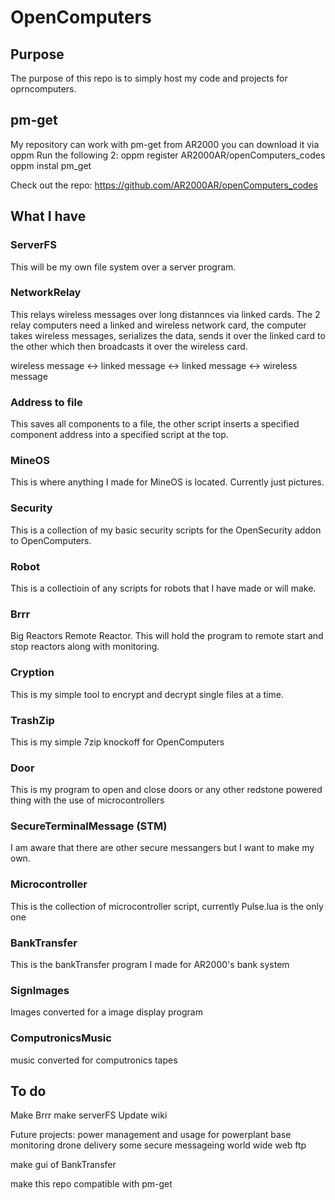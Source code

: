 # OpenComputers
## Purpose
The purpose of this repo is to simply host my code and projects for oprncomputers.

## pm-get
My repository can work with pm-get from AR2000 you can download it via oppm
Run the following 2:
oppm register AR2000AR/openComputers_codes
oppm instal pm_get

Check out the repo: https://github.com/AR2000AR/openComputers_codes

## What I have
### ServerFS
This will be my own file system over a server program.

### NetworkRelay
This relays wireless messages over long distannces via linked cards. The 2 relay computers need a linked and wireless network card, 
the computer takes wireless messages, serializes the data, sends it over the linked card to the other which then broadcasts it over
the wireless card. 

wireless message <-> linked message <-> linked message <-> wireless message

### Address to file
This saves all components to a file, the other script inserts a specified component address into a specified script at the top.

### MineOS
This is where anything I made for MineOS is located. Currently just pictures.

### Security
This is a collection of my basic security scripts for the OpenSecurity addon to OpenComputers.

### Robot
This is a collectioin of any scripts for robots that I have made or will make.

### Brrr
Big Reactors Remote Reactor. This will hold the program to remote start and stop reactors along with monitoring.

### Cryption
This is my simple tool to encrypt and decrypt single files at a time.

### TrashZip
This is my simple 7zip knockoff for OpenComputers

### Door
This is my program to open and close doors or any other redstone powered thing with the use of microcontrollers

### SecureTerminalMessage (STM)
I am aware that there are other secure messangers but I want to make my own.

### Microcontroller
This is the collection of microcontroller script, currently Pulse.lua is the only one

### BankTransfer
This is the bankTransfer program I made for AR2000's bank system

### SignImages
Images converted for a image display program

### ComputronicsMusic
music converted for computronics tapes

## To do
Make Brrr
make serverFS
Update wiki

Future projects:
power management and usage for powerplant
base monitoring
drone delivery
some secure messageing
world wide web
ftp

make gui of BankTransfer

make this repo compatible with pm-get